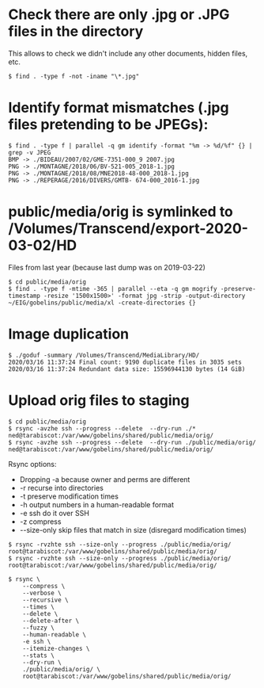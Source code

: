 # Check there are only .jpg or .JPG files in the directory

This allows to check we didn't include any other documents,
hidden files, etc.

`$ find . -type f -not -iname "\*.jpg"`

# Identify format mismatches (.jpg files pretending to be JPEGs):

```
$ find . -type f | parallel -q gm identify -format "%m -> %d/%f" {} | grep -v JPEG
BMP -> ./BIDEAU/2007/02/GME-7351-000_9 2007.jpg
PNG -> ./MONTAGNE/2018/06/BV-521-005_2018-1.jpg
PNG -> ./MONTAGNE/2018/08/MNE2018-48-000_2018-1.jpg
PNG -> ./REPERAGE/2016/DIVERS/GMTB- 674-000_2016-1.jpg
```

# public/media/orig is symlinked to /Volumes/Transcend/export-2020-03-02/HD

Files from last year (because last dump was on 2019-03-22)

```
$ cd public/media/orig
$ find . -type f -mtime -365 | parallel --eta -q gm mogrify -preserve-timestamp -resize '1500x1500>' -format jpg -strip -output-directory ~/EIG/gobelins/public/media/xl -create-directories {}
```

# Image duplication

```
$ ./goduf -summary /Volumes/Transcend/MediaLibrary/HD/
2020/03/16 11:37:24 Final count: 9190 duplicate files in 3035 sets
2020/03/16 11:37:24 Redundant data size: 15596944130 bytes (14 GiB)
```

# Upload orig files to staging

```
$ cd public/media/orig
$ rsync -avzhe ssh --progress --delete  --dry-run ./* ned@tarabiscot:/var/www/gobelins/shared/public/media/orig/
$ rsync -avzhe ssh --progress --delete  --dry-run ./public/media/orig/ ned@tarabiscot:/var/www/gobelins/shared/public/media/orig/
```

Rsync options:

- Dropping -a because owner and perms are different
- -r recurse into directories
- -t preserve modification times
- -h output numbers in a human-readable format
- -e ssh do it over SSH
- -z compress
- --size-only skip files that match in size (disregard modification times)

```
$ rsync -rvzhte ssh --size-only --progress ./public/media/orig/ root@tarabiscot:/var/www/gobelins/shared/public/media/orig/
$ rsync -rvzhte ssh --size-only --progress ./public/media/orig/ root@tarabiscot:/var/www/gobelins/shared/public/media/orig/

$ rsync \
    --compress \
    --verbose \
    --recursive \
    --times \
    --delete \
    --delete-after \
    --fuzzy \
    --human-readable \
    -e ssh \
    --itemize-changes \
    --stats \
    --dry-run \
    ./public/media/orig/ \
    root@tarabiscot:/var/www/gobelins/shared/public/media/orig/
```
